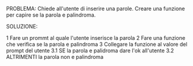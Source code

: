 PROBLEMA: Chiede all'utente di inserire una parole. Creare una funzione per capire se la parola e palindroma.

SOLUZIONE: 

1 Fare un prommt al quale l'utente inserisce la parola
2 Fare una funzione che verifica se la parola e palindroma
3 Collegare la funzione al valore del prompt del utente
    3.1 SE la parola e palidroma dare l'ok all'utente
    3.2 ALTRIMENTI la parola non e palindroma